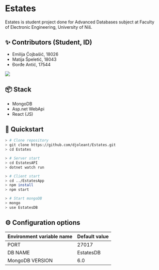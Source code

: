 # Estates
Estates is student project done for Advanced Databases subject at Faculty of Electronic Engineering, University of Niš.

## ✨ Contributors (Student, ID)

* Emilija Ćojbašić, 18026
* Matija Špeletić, 18043
* Đorđe Antić, 17544

<a href="https://github.com/djoleant/InternClix/graphs/contributors">
  <img src="https://contrib.rocks/image?repo=djoleant/InternClix" />
</a>

## 📦 Stack
* MongoDB
* Asp.net WebApi
* React (JS)

## 🚀 Quickstart

```bash
> # Clone repository
> git clone https://github.com/djoleant/Estates.git
> cd Estates

> # Server start
> cd EstatesAPI
> dotnet watch run

> # Client start
> cd ../EstatesApp
> npm install
> npm start

> # Start mongoDB
> mongo
> use EstatesDB
```


## ⚙️ Configuration options

| Environment variable name | Default value | 
| ------------------------- | ------------- |
| PORT | 27017 | 
| DB NAME | EstatesDB |
| MongoDB VERSION | 6.0 |

